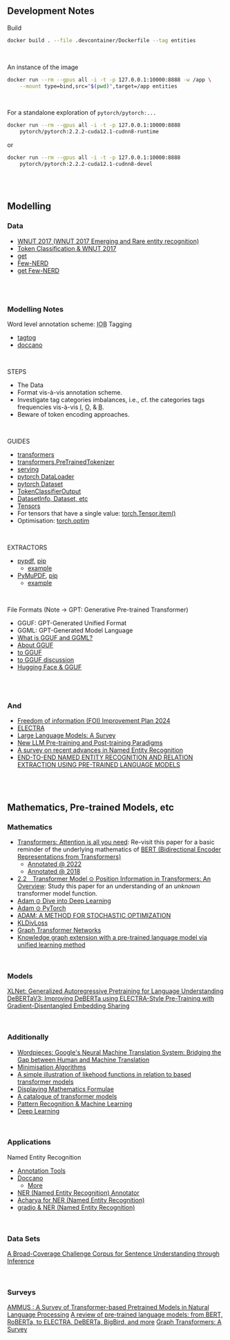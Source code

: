 <br>

## Development Notes

Build

```bash
docker build . --file .devcontainer/Dockerfile --tag entities
```

<br>

An instance of the image

```bash
docker run --rm --gpus all -i -t -p 127.0.0.1:10000:8888 -w /app \
    --mount type=bind,src="$(pwd)",target=/app entities
```

<br>

For a standalone exploration of `pytorch/pytorch:...`

```bash
docker run --rm --gpus all -i -t -p 127.0.0.1:10000:8888 
	pytorch/pytorch:2.2.2-cuda12.1-cudnn8-runtime
```

or

```bash
docker run --rm --gpus all -i -t -p 127.0.0.1:10000:8888 
	pytorch/pytorch:2.2.2-cuda12.1-cudnn8-devel
```

<br>
<br>

## Modelling

### Data

* [WNUT 2017 (WNUT 2017 Emerging and Rare entity recognition)](https://paperswithcode.com/dataset/wnut-2017-emerging-and-rare-entity)
* [Token Classification & WNUT 2017](https://huggingface.co/docs/transformers/tasks/token_classification)
* [get](https://huggingface.co/datasets/leondz/wnut_17)
* [Few-NERD](https://paperswithcode.com/dataset/few-nerd)
* [get Few-NERD](https://huggingface.co/datasets/DFKI-SLT/few-nerd?library=datasets)

<br>
<br>

### Modelling Notes

Word level annotation scheme: <abbr title="Inside, Outside, Beginning">IOB</abbr> Tagging
* [tagtog](https://docs.tagtog.com)
* [doccano](https://github.com/doccano/doccano)

<br>

STEPS
* The Data
* Format vis-à-vis annotation scheme.
* Investigate tag categories imbalances, i.e., cf. the categories tags frequencies vis-à-vis <abbr title="inside">I</abbr>, <abbr title="outside">O</abbr>, & <abbr title="beginning">B</abbr>.
* Beware of token encoding approaches.

<br>

GUIDES
* [transformers](https://huggingface.co/docs/transformers/index)
* [transformers.PreTrainedTokenizer](https://huggingface.co/docs/transformers/v4.41.3/en/main_classes/tokenizer#transformers.PreTrainedTokenizer.__call__)
* [serving](https://medium.com/@anthonyproctor/how-to-use-ollama-an-introduction-to-efficient-ai-model-serving-43870d5ae62c)
* [pytorch DataLoader](https://pytorch.org/docs/stable/data.html#torch.utils.data.DataLoader)
* [pytorch Dataset](https://pytorch.org/docs/stable/data.html#torch.utils.data.Dataset)
* [TokenClassifierOutput](https://huggingface.co/docs/transformers/main_classes/output#transformers.modeling_outputs.TokenClassifierOutput)
* [DatasetInfo, Dataset, etc](https://huggingface.co/docs/datasets/v2.20.0/en/package_reference/main_classes#main-classes)
* [Tensors](https://pytorch.org/docs/stable/tensors.html)
* For tensors that have a single value: [torch.Tensor.item()](https://pytorch.org/docs/stable/generated/torch.Tensor.item.html#torch.Tensor.item)
* Optimisation: [torch.optim](https://pytorch.org/docs/stable/optim.html#module-torch.optim)

<br>

EXTRACTORS
* [pypdf](https://pypdf.readthedocs.io/en/stable/user/extract-text.html), [pip](https://pypi.org/project/pypdf/)
  * [example](https://www.geeksforgeeks.org/extract-text-from-pdf-file-using-python/)
* [PyMuPDF](https://pymupdf.readthedocs.io/en/latest/), [pip](https://pypi.org/project/PyMuPDF/)
  * [example](https://www.geeksforgeeks.org/extract-text-from-pdf-file-using-python/)

<br>

File Formats (Note $\rightarrow$ GPT: Generative Pre-trained Transformer)
* GGUF: GPT-Generated Unified Format
* GGML: GPT-Generated Model Language
* [What is GGUF and GGML?](https://medium.com/@phillipgimmi/what-is-gguf-and-ggml-e364834d241c)
* [About GGUF](https://github.com/ggerganov/ggml/blob/master/docs/gguf.md)
* [to GGUF](https://medium.com/@qdrddr/the-easiest-way-to-convert-a-model-to-gguf-and-quantize-91016e97c987)
* [to GGUF discussion](https://github.com/ggerganov/llama.cpp/discussions/2948)
* [Hugging Face & GGUF](https://huggingface.co/docs/hub/gguf)

<br>
<br>

### And

* [Freedom of information (FOI) Improvement Plan 2024](https://www.gov.scot/publications/freedom-of-information-foi-improvement-plan-2024/)
* [ELECTRA](https://research.google/blog/more-efficient-nlp-model-pre-training-with-electra/)
* [Large Language Models: A Survey](https://arxiv.org/pdf/2402.06196v1)
* [New LLM Pre-training and Post-training Paradigms](https://magazine.sebastianraschka.com/p/new-llm-pre-training-and-post-training)
* [A survey on recent advances in Named Entity Recognition](https://arxiv.org/html/2401.10825v1)
* [END-TO-END NAMED ENTITY RECOGNITION AND RELATION EXTRACTION USING PRE-TRAINED LANGUAGE MODELS](https://arxiv.org/pdf/1912.13415)

<br>
<br>

## Mathematics, Pre-trained Models, etc

### Mathematics

* [Transformers: Attention is all you need](https://arxiv.org/abs/1706.03762): Re-visit this paper for a basic reminder of the underlying mathematics of [BERT (Bidirectional Encoder Representations from Transformers)](https://arxiv.org/abs/1810.04805)
  * [Annotated @ 2022](https://nlp.seas.harvard.edu/annotated-transformer/)
  * [Annotated @ 2018](https://nlp.seas.harvard.edu/2018/04/03/attention.html)
* [2.2 Transformer Model $\odot$ Position Information in Transformers: An Overview](https://direct.mit.edu/coli/article/48/3/733/111478/Position-Information-in-Transformers-An-Overview): Study this paper for an understanding of an *unknown* transformer model function.
* [Adam $\odot$ Dive into Deep Learning](https://d2l.ai/chapter_optimization/adam.html)
* [Adam $\odot$ PyTorch](https://pytorch.org/docs/stable/generated/torch.optim.Adam.html#torch.optim.Adam)
* [ADAM: A METHOD FOR STOCHASTIC OPTIMIZATION](https://arxiv.org/abs/1412.6980)
* [KLDivLoss](https://pytorch.org/docs/stable/generated/torch.nn.KLDivLoss.html#torch.nn.KLDivLoss)
* [Graph Transformer Networks](https://arxiv.org/abs/1911.06455)
* [Knowledge graph extension with a pre-trained language model via unified learning method](https://dl.acm.org/doi/10.1016/j.knosys.2022.110245)

<br>

### Models

[XLNet: Generalized Autoregressive Pretraining for Language Understanding](https://arxiv.org/abs/1906.08237)
[DeBERTaV3: Improving DeBERTa using ELECTRA-Style Pre-Training with Gradient-Disentangled Embedding Sharing](https://arxiv.org/abs/2111.09543)

<br>

### Additionally

* [Wordpieces: Google's Neural Machine Translation System: Bridging the Gap between Human and Machine Translation](https://arxiv.org/abs/1609.08144)
* [Minimisation Algorithms](https://era.ed.ac.uk/handle/1842/4109)
* [A simple illustration of likehood functions in relation to based transformer models](https://etc.cuit.columbia.edu/news/basics-language-modeling-transformers-gpt)
* [Displaying Mathematics Formulae](https://en.wikipedia.org/wiki/Help:Displaying_a_formula)
* [A catalogue of transformer models](https://arxiv.org/html/2302.07730v4)
* [Pattern Recognition & Machine Learning](https://www.microsoft.com/en-us/research/uploads/prod/2006/01/Bishop-Pattern-Recognition-and-Machine-Learning-2006.pdf)
* [Deep Learning](https://www.bishopbook.com)


<br>

### Applications

Named Entity Recognition

* [Annotation Tools](https://www.labellerr.com/blog/7-best-text-annotation-labeling-tools-in-2024/)
* [Doccano](https://microsoft.github.io/nlp-recipes/examples/annotation/Doccano.html)
	* [More](https://doccano.github.io/doccano/)
* [NER (Named Entity Recognition) Annotator](https://github.com/tecoholic/ner-annotator)
* [Acharya for NER (Named Entity Recognition)](https://acharya.astutic.com/docs/intro)
* [gradio & NER (Named Entity Recognition)](https://www.gradio.app/guides/named-entity-recognition)


<br>

### Data Sets

[A Broad-Coverage Challenge Corpus for Sentence Understanding through Inference](https://arxiv.org/abs/1704.05426)


<br>

### Surveys

[AMMUS : A Survey of Transformer-based Pretrained Models in Natural Language Processing](https://arxiv.org/abs/2108.05542)
[A review of pre-trained language models: from BERT, RoBERTa, to ELECTRA, DeBERTa, BigBird, and more](https://tungmphung.com/a-review-of-pre-trained-language-models-from-bert-roberta-to-electra-deberta-bigbird-and-more/)
[Graph Transformers: A Survey](https://arxiv.org/abs/2407.09777)

<br>
<br>

<br>
<br>

<br>
<br>

<br>
<br>
